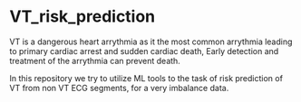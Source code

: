 # VT_risk_prediction
VT is a dangerous heart arrythmia as it the most common arrythmia leading to primary cardiac arrest and sudden cardiac death, Early detection and treatment of the arrythmia can prevent death.

In this repository we try to utilize ML tools to the task of risk prediction of VT from non VT ECG segments, for a very imbalance data.
